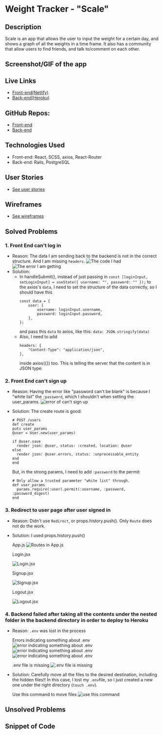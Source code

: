 # Weight Tracker - "Scale"

## Description

Scale is an app that allows the user to input the weight for a certain day, and shows a graph of all the weights in a time frame. It also has a community that allow users to find friends, and talk to/comment on each other.

## Screenshot/GIF of the app

## Live Links

- [Front-end(Netlify)](https://scale-app.netlify.app/)
- [Back-end(Heroku)](??)

## GitHub Repos:

- [Front-end](https://github.com/ZGZOO/scale-frontend)
- [Back-end](https://github.com/ZGZOO/scale-backend)

## Technologies Used

- Front-end: React, SCSS, axios, React-Router
- Back-end: Rails, PostgreSQL

## User Stories

- [See user stories](https://github.com/ZGZOO/scale-frontend/blob/master/planning/planning.md)

## Wireframes

- [See wireframes](https://github.com/ZGZOO/scale-frontend/blob/master/planning/planning.md)

## Solved Problems

### 1. Front End can't log in

- Reason: The data I am sending back to the backend is not in the correct structure. And I am missing `headers`.
  ![The code I had](https://res.cloudinary.com/headincloud/image/upload/v1597281755/Screen_Shot_2020-08-12_at_2.56.08_PM_ms9qcl.png)
  ![The error I am getting](https://res.cloudinary.com/headincloud/image/upload/v1597281679/Screen_Shot_2020-08-12_at_2.56.21_PM_wizvvd.png)
- Solution:
  - In handleSubmit(), instead of just passing in `const [loginInput, setLoginInput] = useState({ username: "", password: "" });` to the axios's `data`, I need to set the structure of the data correctly, so I should have this
    ```
    const data = {
        user: {
            username: loginInput.username,
            password: loginInput.password,
        },
    };
    ```
    and pass this `data` to axios, like this: `data: JSON.stringify(data)`
  - Also, I need to add
    ```
    headers: {
        "Content-Type": "application/json",
    },
    ```
    inside axios({}) too. This is telling the server that the content is in JSON type.

### 2. Front End can't sign up

- Reason: Having the error like "password can't be blank" is because I "white list" the `:password`, which I shouldn't when setting the user_params.
  ![error of can't sign up](https://res.cloudinary.com/headincloud/image/upload/v1597281266/Screen_Shot_2020-08-12_at_2.48.51_PM_ilf105.png)
- Solution:
  The create route is good:

  ```
  # POST /users
  def create
  puts user_params
  @user = User.new(user_params)

  if @user.save
    render json: @user, status: :created, location: @user
  else
    render json: @user.errors, status: :unprocessable_entity
  end
  end
  ```

  But, in the strong params, I need to add `:password` to the permit:

  ```
  # Only allow a trusted parameter "white list" through.
  def user_params
    params.require(:user).permit(:username, :password, :password_digest)
  end
  ```

### 3. Redirect to user page after user signed in

- Reason: Didn't use `Redirect`, or props.history.push(). Only `Route` does not do the work.
- Solution: I used props.history.push()

  App.js
  ![Routes in App.js](https://res.cloudinary.com/headincloud/image/upload/v1597376731/Screen_Shot_2020-08-13_at_8.40.57_PM_jbnzgy.png)

  Login.jsx

  ![Login.jsx](https://res.cloudinary.com/headincloud/image/upload/v1597376731/Screen_Shot_2020-08-13_at_8.41.44_PM_ntvgbj.png)

  Signup.jsx
  
  ![Signup.jsx](https://res.cloudinary.com/headincloud/image/upload/v1597376731/Screen_Shot_2020-08-13_at_8.42.06_PM_xo7idm.png)

  Logout.jsx

  ![Logout.jsx](https://res.cloudinary.com/headincloud/image/upload/v1597376731/Screen_Shot_2020-08-13_at_8.41.12_PM_ftlyah.png)

### 4. Backend failed after taking all the contents under the nested folder in the backend directory in order to deploy to Heroku

- Reason: `.env` was lost in the process

  Errors indicating something about .env
  ![error indicating something about .env](https://res.cloudinary.com/headincloud/image/upload/v1597427647/Screen_Shot_2020-08-14_at_10.00.22_AM_dvigru.png)
  ![error indicating something about .env](https://res.cloudinary.com/headincloud/image/upload/v1597427646/Screen_Shot_2020-08-14_at_10.00.33_AM_qtsjq3.png)
  ![error indicating something about .env](https://res.cloudinary.com/headincloud/image/upload/v1597427645/Screen_Shot_2020-08-14_at_10.01.27_AM_u6ppli.png)

  .env file is missing
  ![.env file is missing](https://res.cloudinary.com/headincloud/image/upload/v1597427770/Screen_Shot_2020-08-14_at_10.27.23_AM_jzymhi.png)

- Solution: Carefully move all the files to the desired destination, including the hidden files!! In this case, I lost my `.env`file, so I just created a new one under the right directory (`touch .env`).

  Use this command to move files
  ![use this command](https://res.cloudinary.com/headincloud/image/upload/v1597427779/Screen_Shot_2020-08-14_at_10.20.30_AM_ztenpa.png)

## Unsolved Problems

## Snippet of Code
